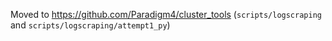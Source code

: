 Moved to https://github.com/Paradigm4/cluster_tools (`scripts/logscraping` and `scripts/logscraping/attempt1_py`)

